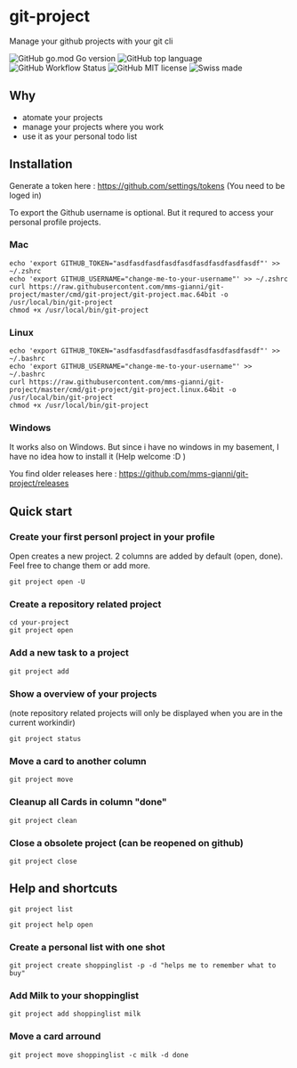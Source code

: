 # git-project
Manage your github projects with your git cli

![GitHub go.mod Go version](https://img.shields.io/github/go-mod/go-version/mms-gianni/git-project)
![GitHub top language](https://img.shields.io/github/languages/top/mms-gianni/git-project)
![GitHub Workflow Status](https://img.shields.io/github/workflow/status/mms-gianni/git-project/Upload%20Release%20Asset)
![GitHub MIT license](https://img.shields.io/github/license/mms-gianni/git-project)
![Swiss made](https://img.shields.io/badge/swiss%20made-100%25-red)
## Why
- atomate your projects
- manage your projects where you work
- use it as your personal todo list

## Installation
Generate a token here : https://github.com/settings/tokens (You need to be loged in)

To export the Github username is optional. But it requred to access your personal profile projects. 
### Mac
```
echo 'export GITHUB_TOKEN="asdfasdfasdfasdfasdfasdfasdfasdfasdf"' >> ~/.zshrc
echo 'export GITHUB_USERNAME="change-me-to-your-username"' >> ~/.zshrc
curl https://raw.githubusercontent.com/mms-gianni/git-project/master/cmd/git-project/git-project.mac.64bit -o /usr/local/bin/git-project
chmod +x /usr/local/bin/git-project
```

### Linux 
```
echo 'export GITHUB_TOKEN="asdfasdfasdfasdfasdfasdfasdfasdfasdf"' >> ~/.bashrc
echo 'export GITHUB_USERNAME="change-me-to-your-username"' >> ~/.bashrc
curl https://raw.githubusercontent.com/mms-gianni/git-project/master/cmd/git-project/git-project.linux.64bit -o /usr/local/bin/git-project
chmod +x /usr/local/bin/git-project
```

### Windows
It works also on Windows. But since i have no windows in my basement, I have no idea how to install it (Help welcome :D )

You find older releases here : https://github.com/mms-gianni/git-project/releases

## Quick start

### Create your first personl project in your profile
Open creates a new project. 2 columns are added by default (open, done). Feel free to change them or add more.
```
git project open -U
```

### Create a repository related project
```
cd your-project
git project open 
```

### Add a new task to a project
```
git project add
```

### Show a overview of your projects
(note repository related projects will only be displayed when you are in the current workindir)

```
git project status
```

### Move a card to another column
```
git project move
```

### Cleanup all Cards in column "done"
```
git project clean
```

### Close a obsolete project (can be reopened on github)
```
git project close
```
## Help and shortcuts
```
git project list
```

```
git project help open
```

### Create a personal list with one shot
```
git project create shoppinglist -p -d "helps me to remember what to buy"
```

### Add Milk to your shoppinglist
```
git project add shoppinglist milk
```

### Move a card arround 
```
git project move shoppinglist -c milk -d done
```